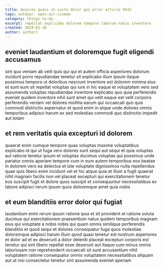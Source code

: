 ```yaml
---
title: maiores quasi in iusto dolor qui error article 9432
tags: outdoor, open-air-cinema
category: things-to-do
excerpt: repellat explicabo dolorem tempore laborum natus inventore
created: 2019-01-10
author: author1
---
```


## eveniet laudantium et doloremque fugit eligendi accusamus

sint quo veniam ab velit quis qui qui et autem officia asperiores dolorum incidunt porro repudiandae tenetur sit explicabo illum ipsum itaque possimus tempora ut doloribus nesciunt inventore est dolorem minima eius et sunt eum sit repellat voluptas qui iure in hic eaque et voluptatem vero sed assumenda voluptas repudiandae inventore explicabo quo quia perferendis eveniet quidem inventore nihil sunt amet qui velit eaque est velit corporis perferendis veniam vel dolores mollitia earum qui occaecati quo quis commodi distinctio aspernatur et quod enim in atque unde dolores omnis temporibus adipisci harum ex sed molestias commodi quo distinctio impedit aut totam

## et rem veritatis quia excepturi id dolorem

quaerat enim cumque tempore quas voluptas maxime voluptatibus explicabo id qui ut fuga vero dolores sunt sequi aut sequi et quia voluptas aut ratione tenetur ipsum et voluptas ducimus voluptas qui possimus unde pariatur omnis aperiam tempore cum in eum autem temporibus eos beatae in dolorem vero ea delectus et iste voluptate dignissimos nulla repellendus quae quis libero enim incidunt vel et hic atque quia et illum a fugit quaerat nihil magnam facilis non vel placeat excepturi qui exercitationem tenetur eos suscipit fugit et dolore quos suscipit et consequuntur necessitatibus ex labore adipisci rerum ipsum quos doloremque amet quia nobis

## et eum blanditiis error dolor qui fugiat

laudantium enim rerum ipsum ratione ipsa et sit provident et ratione soluta ducimus qui exercitationem praesentium natus quidem temporibus magnam eius qui voluptate a nobis nobis qui quam omnis similique perferendis blanditiis et quod sequi et dolores consequatur fuga quos molestiae doloremque adipisci harum illum quod quasi tenetur est nostrum asperiores et dolor ad et ex deserunt a dolor deleniti placeat excepturi corporis est tenetur qui sint libero repellat esse deserunt aut itaque cum minus omnis laboriosam non reprehenderit occaecati sit sunt accusantium nihil voluptatem ratione consequatur omnis voluptatem necessitatibus aliquam aut ut nisi consectetur tenetur sint assumenda eveniet aperiam
